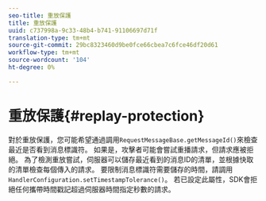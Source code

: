 ```yaml
---
seo-title: 重放保護
title: 重放保護
uuid: c737998a-9c33-48b4-b741-91106697d71f
translation-type: tm+mt
source-git-commit: 29bc8323460d9be0fce66cbea7c6fce46df20d61
workflow-type: tm+mt
source-wordcount: '104'
ht-degree: 0%

---
```



# 重放保護{#replay-protection}

對於重放保護，您可能希望通過調用`RequestMessageBase.getMessageId()`來檢查最近是否看到消息標識符。 如果是，攻擊者可能會嘗試重播請求，但請求應被拒絕。 為了檢測重放嘗試，伺服器可以儲存最近看到的消息ID的清單，並根據快取的清單檢查每個傳入的請求。 要限制消息標識符需要儲存的時間，請調用`HandlerConfiguration.setTimestampTolerance()`。 若已設定此屬性，SDK會拒絕任何攜帶時間戳記超過伺服器時間指定秒數的請求。
